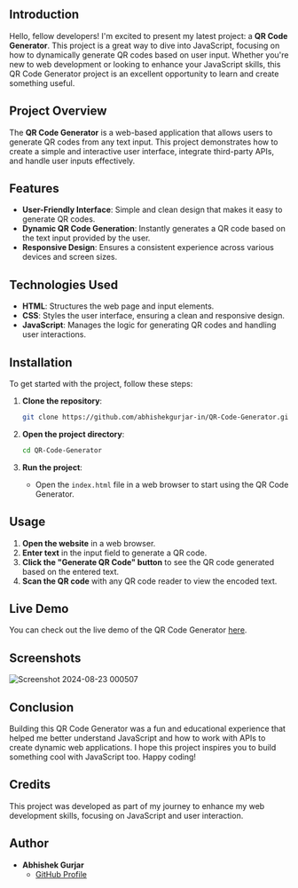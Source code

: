 ## Introduction

Hello, fellow developers! I'm excited to present my latest project: a **QR Code Generator**. This project is a great way to dive into JavaScript, focusing on how to dynamically generate QR codes based on user input. Whether you're new to web development or looking to enhance your JavaScript skills, this QR Code Generator project is an excellent opportunity to learn and create something useful.

## Project Overview

The **QR Code Generator** is a web-based application that allows users to generate QR codes from any text input. This project demonstrates how to create a simple and interactive user interface, integrate third-party APIs, and handle user inputs effectively.

## Features

- **User-Friendly Interface**: Simple and clean design that makes it easy to generate QR codes.
- **Dynamic QR Code Generation**: Instantly generates a QR code based on the text input provided by the user.
- **Responsive Design**: Ensures a consistent experience across various devices and screen sizes.

## Technologies Used

- **HTML**: Structures the web page and input elements.
- **CSS**: Styles the user interface, ensuring a clean and responsive design.
- **JavaScript**: Manages the logic for generating QR codes and handling user interactions.


## Installation

To get started with the project, follow these steps:

1. **Clone the repository**:
    ```bash
    git clone https://github.com/abhishekgurjar-in/QR-Code-Generator.git
    ```

2. **Open the project directory**:
    ```bash
    cd QR-Code-Generator
    ```

3. **Run the project**:
    - Open the `index.html` file in a web browser to start using the QR Code Generator.

## Usage

1. **Open the website** in a web browser.
2. **Enter text** in the input field to generate a QR code.
3. **Click the "Generate QR Code" button** to see the QR code generated based on the entered text.
4. **Scan the QR code** with any QR code reader to view the encoded text.


## Live Demo
You can check out the live demo of the QR Code Generator [here](https://abhishekgurjar-in.github.io/QR-Code-Generator/).

## Screenshots
![Screenshot 2024-08-23 000507](https://github.com/user-attachments/assets/1633f60e-bbd1-44d4-bc96-9a810a7196f9)

## Conclusion

Building this QR Code Generator was a fun and educational experience that helped me better understand JavaScript and how to work with APIs to create dynamic web applications. I hope this project inspires you to build something cool with JavaScript too. Happy coding!

## Credits

This project was developed as part of my journey to enhance my web development skills, focusing on JavaScript and user interaction.

## Author

- **Abhishek Gurjar**
  - [GitHub Profile](https://github.com/abhishekgurjar-in)
